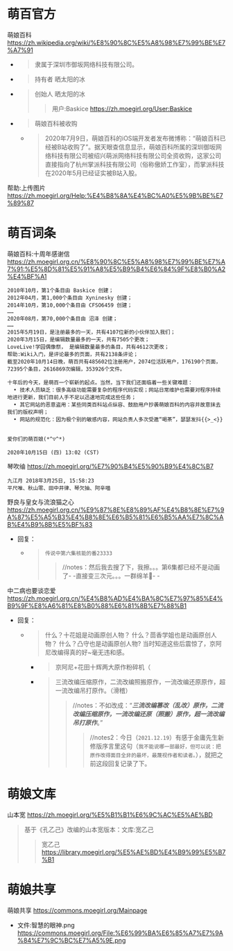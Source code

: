 
# 萌百官方

萌娘百科 https://zh.wikipedia.org/wiki/%E8%90%8C%E5%A8%98%E7%99%BE%E7%A7%91
- > 隶属于深圳市御坂网络科技有限公司。
- > 持有者	晒太阳的冰
- > 创始人	晒太阳的冰 
  >> 用户:Baskice https://zh.moegirl.org/User:Baskice
- > 萌娘百科被收购
  * > 2020年7月9日，萌娘百科的iOS端开发者发布微博称：“萌娘百科已经被B站收购了”。据天眼查信息显示，萌娘百科所属的深圳御坂网络科技有限公司被绍兴萌派网络科技有限公司全资收购，这家公司直接指向了杭州掌派科技有限公司（俗称傲娇工作室），而掌派科技在2020年5月已经证实被B站入股。

帮助:上传图片 https://zh.moegirl.org/Help:%E4%B8%8A%E4%BC%A0%E5%9B%BE%E7%89%87

# 萌百词条

萌娘百科:十周年感谢信 https://zh.moegirl.org.cn/%E8%90%8C%E5%A8%98%E7%99%BE%E7%A7%91:%E5%8D%81%E5%91%A8%E5%B9%B4%E6%84%9F%E8%B0%A2%E4%BF%A1
```console
2010年10月，第1个条目由 Baskice 创建；
2012年04月，第1,000个条目由 Xyninesky 创建；
2014年10月，第10,000个条目由 CFSO6459 创建；
……
2020年08月，第70,000个条目由 沼泽 创建；
……
2015年5月19日，是注册最多的一天，共有4107位新的小伙伴加入我们；
2020年3月15日，是编辑数量最多的一天，共有7505个更改；
LoveLive!学园偶像祭， 是编辑数量最多的条目，共有4612次更改；
帮助:Wiki入门，是评论最多的页面，共有2138条评论；
截至2020年10月14日晚，萌百共有485602位注册用户，2074位活跃用户，176190个页面，72395个条目，2616869次编辑，353926个文件。

十年后的今天，是萌百一个崭新的起点。当然，当下我们还面临着一些关键难题：
  • 技术人员缺乏：很多高级功能需要复杂的程序代码实现；网站日常维护也需要对程序持续地进行更新，我们目前人手不足以迅速地完成这些任务；
  • 其它网站的恶意盗用：某些同类百科站点纵容、鼓励用户抄袭萌娘百科的内容并故意抹去我们的版权声明；
  • 网站的规范化：因为极个别的敏感内容，网站负责人多次受邀“喝茶”，瑟瑟发抖{{>_<}}

                                                                                爱你们的萌百娘(*^▽^*)
                                                                                2020年10月15日 (四) 13:02 (CST)
```

琴吹䌷 https://zh.moegirl.org/%E7%90%B4%E5%90%B9%E4%8C%B7
```
九江月 2018年3月25日, 15:58:23
平尺唯、秋山零、田中井律、琴欠抽、阿辛喵
```

野良与皇女与流浪猫之心 https://zh.moegirl.org.cn/%E9%87%8E%E8%89%AF%E4%B8%8E%E7%9A%87%E5%A5%B3%E4%B8%8E%E6%B5%81%E6%B5%AA%E7%8C%AB%E4%B9%8B%E5%BF%83
- 回复：
  * > `传说中第六集核能的番23333`
    >> //notes：然后我去搜了下，我擦。。。第6集都已经不是动画了- -直接变三次元。。。一群绵羊🐑- -

中二病也要谈恋爱 https://zh.moegirl.org.cn/%E4%B8%AD%E4%BA%8C%E7%97%85%E4%B9%9F%E8%A6%81%E8%B0%88%E6%81%8B%E7%88%B1
- 回复：
  * > 什么？十花姐是动画原创人物？ 什么？茴香学姐也是动画原创人物？ 什么？凸守也是动画原创人物? 当时知道这些后震惊了，京阿尼改编得真的好~毫无违和感。
    + > 京阿尼+花田十辉两大原作粉碎机（
    + > 三流改编压缩原作，二流改编照搬原作，一流改编还原原作，超一流改编吊打原作。（滑稽）
      >> //notes：不如改成：“***三流改编篡改（乱改）原作，二流改编压缩原作，一流改编还原（照搬）原作，超一流改编吊打原作***。”
      >>> //notes2：今日（`2021.12.19`）有感于金庸先生新修版序言里这句（`我不能说哪一部最好，但可以说：把原作改得面目全非的最坏，最蔑视作者和读者。`），就把之前这段回复记录了下。

# 萌娘文库

山本宽 https://zh.moegirl.org/%E5%B1%B1%E6%9C%AC%E5%AE%BD
> 基于《孔乙己》改编的山本宽版本：文库:宽乙己
>> 宽乙己 https://library.moegirl.org/%E5%AE%BD%E4%B9%99%E5%B7%B1

# 萌娘共享

萌娘共享 https://commons.moegirl.org/Mainpage
- 文件:智慧的眼神.png https://commons.moegirl.org/File:%E6%99%BA%E6%85%A7%E7%9A%84%E7%9C%BC%E7%A5%9E.png

